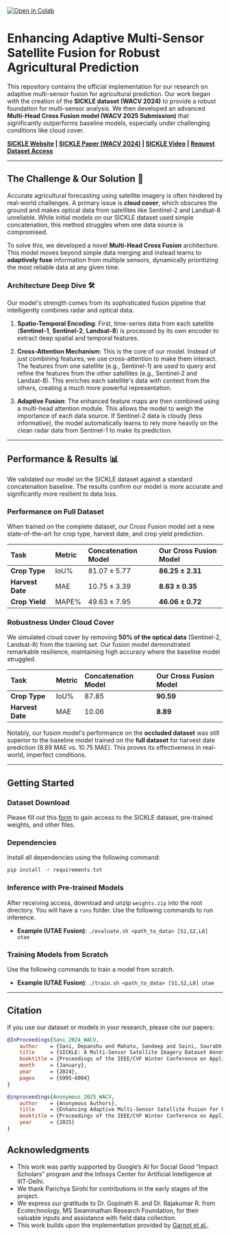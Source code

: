 <a href="https://colab.research.google.com/drive/1vKxH3JJ6TLv63y3kwTZ7VQzVo2EJPZqg#scrollTo=1mbkt9ohRPDh" target="_parent"><img src="https://colab.research.google.com/assets/colab-badge.svg" alt="Open in Colab"/></a>

# Enhancing Adaptive Multi-Sensor Satellite Fusion for Robust Agricultural Prediction

This repository contains the official implementation for our research on adaptive multi-sensor fusion for agricultural prediction. Our work began with the creation of the **SICKLE dataset (WACV 2024)** to provide a robust foundation for multi-sensor analysis. We then developed an advanced **Multi-Head Cross Fusion model (WACV 2025 Submission)** that significantly outperforms baseline models, especially under challenging conditions like cloud cover.

**[SICKLE Website](https://sites.google.com/iiitd.ac.in/sickle/) | [SICKLE Paper (WACV 2024)](https://openaccess.thecvf.com/content/WACV2024/html/Sani_SICKLE_A_Multi-Sensor_Satellite_Imagery_Dataset_Annotated_With_Multiple_Key_WACV_2024_paper.html) | [SICKLE Video](https://www.youtube.com/watch?v=2p4BDVLrmdw) | [Request Dataset Access](https://docs.google.com/forms/d/e/1FAIpQLSdq7Dcj5FF1VmlKozrQ7XNoq006iVKrUIMTK2jReBJDuO1N2g/viewform)**

---

## The Challenge & Our Solution 🎯

Accurate agricultural forecasting using satellite imagery is often hindered by real-world challenges. A primary issue is **cloud cover**, which obscures the ground and makes optical data from satellites like Sentinel-2 and Landsat-8 unreliable. While initial models on our SICKLE dataset used simple concatenation, this method struggles when one data source is compromised.

To solve this, we developed a novel **Multi-Head Cross Fusion** architecture. This model moves beyond simple data merging and instead learns to **adaptively fuse** information from multiple sensors, dynamically prioritizing the most reliable data at any given time.



### Architecture Deep Dive 🛠️

Our model's strength comes from its sophisticated fusion pipeline that intelligently combines radar and optical data.

1.  **Spatio-Temporal Encoding**: First, time-series data from each satellite (**Sentinel-1**, **Sentinel-2**, **Landsat-8**) is processed by its own encoder to extract deep spatial and temporal features.

2.  **Cross-Attention Mechanism**: This is the core of our model. Instead of just combining features, we use cross-attention to make them interact. The features from one satellite (e.g., Sentinel-1) are used to query and refine the features from the other satellites (e.g., Sentinel-2 and Landsat-8). This enriches each satellite's data with context from the others, creating a much more powerful representation.

3.  **Adaptive Fusion**: The enhanced feature maps are then combined using a multi-head attention module. This allows the model to weigh the importance of each data source. If Sentinel-2 data is cloudy (less informative), the model automatically learns to rely more heavily on the clean radar data from Sentinel-1 to make its prediction.

---

## Performance & Results 📊

We validated our model on the SICKLE dataset against a standard concatenation baseline. The results confirm our model is more accurate and significantly more resilient to data loss.

### Performance on Full Dataset

When trained on the complete dataset, our Cross Fusion model set a new state-of-the-art for crop type, harvest date, and crop yield prediction.

| Task         | Metric | Concatenation Model | **Our Cross Fusion Model** |
| :----------- | :----- | :------------------ | :------------------------- |
| **Crop Type** | IoU%   | $81.07 \pm 5.77$    | **$86.25 \pm 2.31$** |
| **Harvest Date** | MAE    | $10.75 \pm 3.39$    | **$8.63 \pm 0.35$** |
| **Crop Yield** | MAPE%  | $49.63 \pm 7.95$    | **$46.06 \pm 0.72$** |

### Robustness Under Cloud Cover

We simulated cloud cover by removing **50% of the optical data** (Sentinel-2, Landsat-8) from the training set. Our fusion model demonstrated remarkable resilience, maintaining high accuracy where the baseline model struggled.

| Task         | Metric    | Concatenation Model | **Our Cross Fusion Model** |
| :----------- | :-------- | :------------------ | :------------------------- |
| **Crop Type** | IoU%      | 87.85               | **90.59** |
| **Harvest Date**| MAE       | 10.06               | **8.89** |

Notably, our fusion model's performance on the **occluded dataset** was still superior to the baseline model trained on the **full dataset** for harvest date prediction (8.89 MAE vs. 10.75 MAE). This proves its effectiveness in real-world, imperfect conditions.

---

## Getting Started

### Dataset Download
Please fill out this [form](https://docs.google.com/forms/d/e/1FAIpQLSdq7Dcj5FF1VmlKozrQ7XNoq006iVKrUIMTK2jReBJDuO1N2g/viewform) to gain access to the SICKLE dataset, pre-trained weights, and other files.

### Dependencies
Install all dependencies using the following command:
```bash
pip install -r requirements.txt
````

### Inference with Pre-trained Models

After receiving access, download and unzip `weights.zip` into the root directory. You will have a `runs` folder. Use the following commands to run inference.

  * **Example (UTAE Fusion)**: `./evaluate.sh <path_to_data> [S1,S2,L8] utae`

### Training Models from Scratch

Use the following commands to train a model from scratch.

  * **Example (UTAE Fusion)**: `./train.sh <path_to_data> [S1,S2,L8] utae`

-----

## Citation

If you use our dataset or models in your research, please cite our papers:

```bibtex
@InProceedings{Sani_2024_WACV,
    author    = {Sani, Depanshu and Mahato, Sandeep and Saini, Sourabh and Agarwal, Harsh Kumar and Devshali, Charu Chandra and Anand, Saket and Arora, Gaurav and Jayaraman, Thiagarajan},
    title     = {SICKLE: A Multi-Sensor Satellite Imagery Dataset Annotated With Multiple Key Cropping Parameters},
    booktitle = {Proceedings of the IEEE/CVF Winter Conference on Applications of Computer Vision (WACV)},
    month     = {January},
    year      = {2024},
    pages     = {5995-6004}
}

@inproceedings{Anonymous_2025_WACV,
    author    = {Anonymous Authors},
    title     = {Enhancing Adaptive Multi-Sensor Satellite Fusion for Robust Agricultural Prediction},
    booktitle = {Proceedings of the IEEE/CVF Winter Conference on Applications of Computer Vision (WACV)},
    year      = {2025}
}
```

## Acknowledgments

  - This work was partly supported by Google’s AI for Social Good “Impact Scholars” program and the Infosys Center for Artificial Intelligence at IIIT-Delhi.
  - We thank Parichya Sirohi for contributions in the early stages of the project.
  - We express our gratitude to Dr. Gopinath R. and Dr. Rajakumar R. from Ecotechnology, MS Swaminathan Research Foundation, for their valuable inputs and assistance with field data collection.
  - This work builds upon the implementation provided by [Garnot et al.](https://github.com/VSainteuf/utae-paps).

<!-- end list -->
